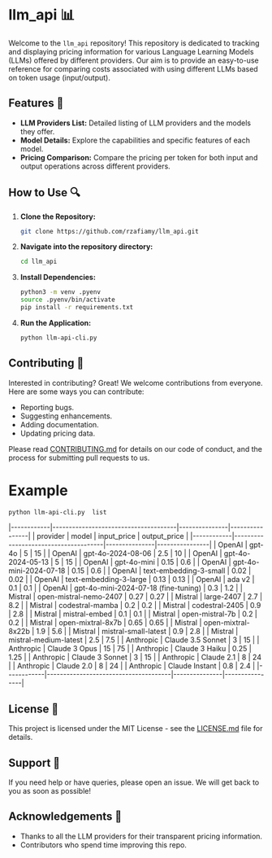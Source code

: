 # llm_api 📊

Welcome to the `llm_api` repository! This repository is dedicated to tracking and displaying pricing information for various Language Learning Models (LLMs) offered by different providers. Our aim is to provide an easy-to-use reference for comparing costs associated with using different LLMs based on token usage (input/output).

## Features 🚀

- **LLM Providers List:** Detailed listing of LLM providers and the models they offer.
- **Model Details:** Explore the capabilities and specific features of each model.
- **Pricing Comparison:** Compare the pricing per token for both input and output operations across different providers.

## How to Use 🔍

1. **Clone the Repository:**
   ```bash
   git clone https://github.com/rzafiamy/llm_api.git
   ```
2. **Navigate into the repository directory:**
   ```bash
   cd llm_api
   ```
3. **Install Dependencies:**
   ```bash
   python3 -m venv .pyenv
   source .pyenv/bin/activate
   pip install -r requirements.txt
   ```
4. **Run the Application:**
   ```bash
   python llm-api-cli.py
   ```

## Contributing 🤝

Interested in contributing? Great! We welcome contributions from everyone. Here are some ways you can contribute:
- Reporting bugs.
- Suggesting enhancements.
- Adding documentation.
- Updating pricing data.

Please read [CONTRIBUTING.md](CONTRIBUTING.md) for details on our code of conduct, and the process for submitting pull requests to us.

# Example

```bash
python llm-api-cli.py  list
```

|------------|--------------------------------------|---------------|----------------|
| provider   | model                                |   input_price |   output_price |
|------------|--------------------------------------|---------------|----------------|
| OpenAI     | gpt-4o                               |          5    |          15    |
| OpenAI     | gpt-4o-2024-08-06                    |          2.5  |          10    |
| OpenAI     | gpt-4o-2024-05-13                    |          5    |          15    |
| OpenAI     | gpt-4o-mini                          |          0.15 |           0.6  |
| OpenAI     | gpt-4o-mini-2024-07-18               |          0.15 |           0.6  |
| OpenAI     | text-embedding-3-small               |          0.02 |           0.02 |
| OpenAI     | text-embedding-3-large               |          0.13 |           0.13 |
| OpenAI     | ada v2                               |          0.1  |           0.1  |
| OpenAI     | gpt-4o-mini-2024-07-18 (fine-tuning) |          0.3  |           1.2  |
| Mistral    | open-mistral-nemo-2407               |          0.27 |           0.27 |
| Mistral    | large-2407                           |          2.7  |           8.2  |
| Mistral    | codestral-mamba                      |          0.2  |           0.2  |
| Mistral    | codestral-2405                       |          0.9  |           2.8  |
| Mistral    | mistral-embed                        |          0.1  |           0.1  |
| Mistral    | open-mistral-7b                      |          0.2  |           0.2  |
| Mistral    | open-mixtral-8x7b                    |          0.65 |           0.65 |
| Mistral    | open-mixtral-8x22b                   |          1.9  |           5.6  |
| Mistral    | mistral-small-latest                 |          0.9  |           2.8  |
| Mistral    | mistral-medium-latest                |          2.5  |           7.5  |
| Anthropic  | Claude 3.5 Sonnet                    |          3    |          15    |
| Anthropic  | Claude 3 Opus                        |         15    |          75    |
| Anthropic  | Claude 3 Haiku                       |          0.25 |           1.25 |
| Anthropic  | Claude 3 Sonnet                      |          3    |          15    |
| Anthropic  | Claude 2.1                           |          8    |          24    |
| Anthropic  | Claude 2.0                           |          8    |          24    |
| Anthropic  | Claude Instant                       |          0.8  |           2.4  |
|------------|--------------------------------------|---------------|----------------|

## License 📄

This project is licensed under the MIT License - see the [LICENSE.md](LICENSE.md) file for details.

## Support 💬

If you need help or have queries, please open an issue. We will get back to you as soon as possible!

## Acknowledgements 🙏

- Thanks to all the LLM providers for their transparent pricing information.
- Contributors who spend time improving this repo.
